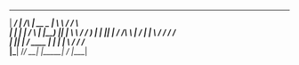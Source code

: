 
  ______ _____            _____ _____  __      _____   
 |  ____/ ____|     /\   |  __ \_   _| \ \    / /__ \  
 | |__ | |         /  \  | |__) || |    \ \  / /   ) | 
 |  __|| |        / /\ \ |  ___/ | |     \ \/ /   / /  
 | |___| |____   / ____ \| |    _| |_     \  /   / /_  
 |______\_____| /_/    \_\_|   |_____|     \/   |____| 
                                                       
                                                       
